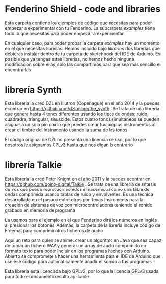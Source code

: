 # Fenderino Shield - code and libraries

Esta carpeta contiene los ejemplos de código que necesitas para poder empezar a experimentar con tu Fenderino. La subcarpeta *examples* tiene todo lo que necesitas para poder empezar a experimentar

En cualquier caso, para poder probar la carpeta *examples* hay un momento en el que necesitas librerias. Hemos incluido bajo *libraries* dos librerías que debieras instalar dentro de tu carpeta de sketchbook del IDE de Arduino. Es posible que ya tengas estas librerías, no hemos hecho ninguna modificación sobre ellas, sólo las compartimos para que sea más sencillo el encontrarlas

# librería Synth

Esta librería la creó DZL en Illutron (Copenague) en el año 2014 y la puedes econtrar en https://github.com/dzlonline/the_synth . Se trata de una librería que genera hasta 4 tonos diferentes usando los tipos de ondas: ruido, cuadradra, triangular, sinusoide. Estos cuatro tonos simultáneos se pueden asignar a un solo pin con lo que puedes crear tus propios instrumentos al crear el timbre del instrumento usando la suma de los tonos 

El código original de DZL no presenta una licencia de uso, por lo que nosotros le asignamos GPLv3 hasta que nos digan lo contrario

# librería Talkie

Esta librería la creó Peter Knight en el año 2011 y la puedes econtrar en https://github.com/going-digital/Talkie . Se trata de una librería de sńtesis de voz que puede reproducir sonidos almacenados como una tabla de ondas comprimida usando tablas de ruido y envolventes. Es una técnica desarrollada en el pasado entre otros por Texas Instruments para la creación de sistemas de voz con microcontroladores teniendo el sonido grabado en memoria de programa

La usamos para el ejemplo en el que Fenderino dirá los números en inglés al presionar los botones. Además, la carpeta de la librería incluye código de Freemat para comprimir otros ficheros de audio

Aquí un reto para quien se anime: crear un algoritmo en Java que sea capaz de tomar un fichero WAV y generar un array de audio comprimido en formato texto para poder incluir en los programas hechos ocn Arduino. Abierto se compromete a hacer una herramienta para el IDE de Arduino que use ese código para automáticamente añadir el sonido a tus programas

Esta librería está licenciada bajo GPLv2, por lo que la licencia GPLv3 usada para todo el documento resulta aplicable
